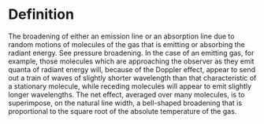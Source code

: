# Definition

The broadening of either an emission line or an absorption line due to
random motions of molecules of the gas that is emitting or absorbing the
radiant energy. See pressure broadening. In the case of an emitting gas,
for example, those molecules which are approaching the observer as they
emit quanta of radiant energy will, because of the Doppler effect,
appear to send out a train of waves of slightly shorter wavelength than
that characteristic of a stationary molecule, while receding molecules
will appear to emit slightly longer wavelengths. The net effect,
averaged over many molecules, is to superimpose, on the natural line
width, a bell-shaped broadening that is proportional to the square root
of the absolute temperature of the gas.
